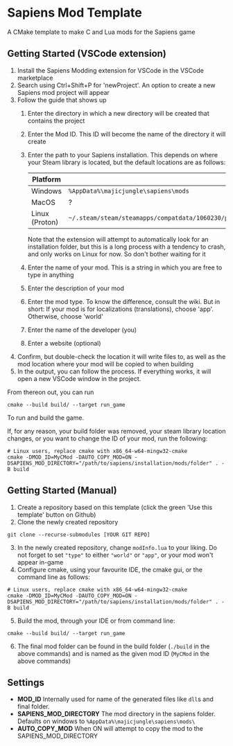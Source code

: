 # Sapiens Mod Template
A CMake template to make C and Lua mods for the Sapiens game

## Getting Started (VSCode extension)

1. Install the Sapiens Modding extension for VSCode in the VSCode marketplace
2. Search using Ctrl+Shift+P for 'newProject'. An option to create a new Sapiens mod project will appear
3. Follow the guide that shows up
    1. Enter the directory in which a new directory will be created that contains the project
    2. Enter the Mod ID. This ID will become the name of the directory it will create
    3. Enter the path to your Sapiens installation. This depends on where your Steam library is located, but the default locations are as follows:

        | Platform       	| File Path                                                                                                           	|
        |----------------	|---------------------------------------------------------------------------------------------------------------------	|
        | Windows        	| `%AppData%\majicjungle\sapiens\mods`                                                                                	|
        | MacOS          	| ?                                                                                                                   	|
        | Linux (Proton) 	| `~/.steam/steam/steamapps/compatdata/1060230/pfx/drive_c/users/steamuser/AppData/Roaming/majicjungle/sapiens/mods/` 	|

        Note that the extension will attempt to automatically look for an installation folder, but this is a long process with a tendency to crash, and only works on Linux for now. So don't bother waiting for it
    4. Enter the name of your mod. This is a string in which you are free to type in anything
    5. Enter the description of your mod
    6. Enter the mod type. To know the difference, consult the wiki. But in short: If your mod is for localizations (translations), choose 'app'. Otherwise, choose 'world'
    7. Enter the name of the developer (you)
    8. Enter a website (optional)
4. Confirm, but double-check the location it will write files to, as well as the mod location where your mod will be copied to when building
5. In the output, you can follow the process. If everything works, it will open a new VSCode window in the project.

From thereon out, you can run
```
cmake --build build/ --target run_game
```
To run and build the game.

If, for any reason, your build folder was removed, your steam library location changes, or you want to change the ID of your mod, run the following:
```
# Linux users, replace cmake with x86_64-w64-mingw32-cmake
cmake -DMOD_ID=MyCMod -DAUTO_COPY_MOD=ON -DSAPIENS_MOD_DIRECTORY="/path/to/sapiens/installation/mods/folder" . -B build
```


## Getting Started (Manual)

1. Create a repository based on this template (click the green 'Use this template' button on Github)
2. Clone the newly created repository 
```
git clone --recurse-submodules [YOUR GIT REPO]
```
3. In the newly created repository, change `modInfo.lua` to your liking. Do not forget to set `"type"` to either `"world"` or `"app"`, or your mod won't appear in-game
4. Configure cmake, using your favourite IDE, the cmake gui, or the command line as follows:
```
# Linux users, replace cmake with x86_64-w64-mingw32-cmake
cmake -DMOD_ID=MyCMod -DAUTO_COPY_MOD=ON -DSAPIENS_MOD_DIRECTORY="/path/to/sapiens/installation/mods/folder" . -B build
```
5. Build the mod, through your IDE or from command line:
```
cmake --build build/ --target run_game
```
6. The final mod folder can be found in the build folder (`./build` in the above commands) and is named as the given mod ID (`MyCMod` in the above commands)

## Settings

- **MOD_ID** Internally used for name of the generated files like `dll`s and final folder.
- **SAPIENS_MOD_DIRECTORY** The mod directory in the sapiens folder. Defaults on windows to `%AppData%\majicjungle\sapiens\mods\`
- **AUTO_COPY_MOD** When ON will attempt to copy the mod to the SAPIENS_MOD_DIRECTORY

